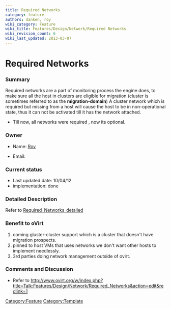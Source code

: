 ```yaml
---
title: Required Networks
category: feature
authors: danken, roy
wiki_category: Feature
wiki_title: Features/Design/Network/Required Networks
wiki_revision_count: 6
wiki_last_updated: 2013-03-07
---
```


# Required Networks

### Summary

Required networks are a part of monitoring process the engine does, to make sure all the
host in clusters are eligible for migration (cluster is sometimes referred to as the **migration-domain**)
A cluster network which is required but missing from a host will cause the host to be in
non-operational state, thus it can not be activated till it has the network attached.
* Till now, all networks were required , now its optional.

### Owner

*   Name: [ Roy](User:Roy)

<!-- -->

*   Email: <rgolan at redhat.com>

### Current status

*   Last updated date: 10/04/12
*   implementation: done

### Detailed Description

Refer to [Required_Networks_detailed](Required_Networks_detailed)

### Benefit to oVirt

1.  coming gluster-cluster support which is a cluster that doesn't have migration prospects.
2.  pinned to host VMs that uses networks we don't want other hosts to implement needlessly.
3.  3rd parties doing network management outside of ovirt.

### Comments and Discussion

*   Refer to [ <http://www.ovirt.org/w/index.php?title=Talk:Features/Design/Network/Required_Networks&action=edit&redlink=1> ](Talk:Required_Networks)

<Category:Feature> <Category:Template>
